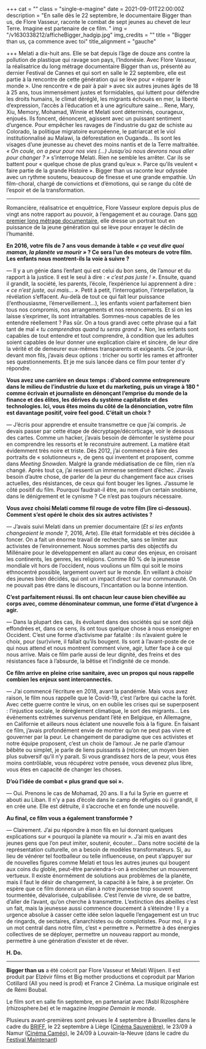 +++
cat = ""
class = "single-e-magine"
date = 2021-09-01T22:00:00Z
description = "En salle dès le 22 septembre, le documentaire Bigger than us, de Flore Vasseur, raconte le combat de sept jeunes au chevet de leur Terre. Imagine est partenaire de ce film. "
img = "/v1630338212/afficheBigger_hadgip.jpg"
img_credits = ""
title = "Bigger than us, ça commence avec toi"
title_alignment = "gauche"

+++
Melati a dix-huit ans. Elle se bat depuis l’âge de douze ans contre la pollution de plastique qui ravage son pays, l’Indonésie. Avec Flore Vasseur, la réalisatrice du long métrage documentaire Bigger than us, présenté au dernier Festival de Cannes et qui sort en salle le 22 septembre, elle est partie à la rencontre de cette génération qui se lève pour « réparer le monde ». Une rencontre « de pair à pair » avec six autres jeunes âgés de 18 à 25 ans, tous immensément justes et formidables, qui luttent pour défendre les droits humains, le climat déréglé, les migrants échoués en mer, la liberté d’expression, l’accès à l’éducation et à une agriculture saine... Rene, Mary, Xiu, Memory, Mohamad, Winnie et Melati sont déterminés, courageux, enjoués. Ils foncent, dénoncent, agissent avec un puissant sentiment d’urgence. Pour empêcher les ravages de l’industrie du gaz de schiste au Colorado, la politique migratoire européenne, le patriarcat et le viol institutionnalisé au Malawi, la déforestation en Ouganda... Ils sont les visages d’une jeunesse au chevet des moins nantis et de la Terre maltraitée. _« On coule, on a peur pour nos vies (...) Jusqu’où nous devrons nous aller pour changer ? »_ s’interroge Melati. Rien ne semble les arrêter. Car ils se battent pour « quelque chose de plus grand qu’eux ». Parce qu’ils veulent « faire partie de la grande Histoire ». Bigger than us raconte leur odyssée avec un rythme soutenu, beaucoup de finesse et une grande empathie. Un film-choral, chargé de convictions et d’émotions, qui se range du côté de l’espoir et de la transformation.

***

Romancière, réalisatrice et enquêtrice, Flore Vasseur explore depuis plus de vingt ans notre rapport au pouvoir, à l’engagement et au courage. Dans [son premier long métrage documentaire](https://www.youtube.com/watch?v=QbTJiAKvww0), elle dresse un portrait tout en puissance de la jeune génération qui se lève pour enrayer le déclin de l’humanité.

**En 2016, votre fils de 7 ans vous demande à table _« ça veut dire quoi maman, la planète va mourir »_ ? Ce sera l’un des moteurs de votre film. Les enfants nous montrent-ils la voie à suivre ?**

— Il y a un génie dans l’enfant qui est celui du bon sens, de l’amour et du rapport à la justice. Il est le seul à dire : _« c’est pas juste ! »_. Ensuite, quand il grandit, la société, les parents, l’école, l’expérience lui apprennent à dire : _« ce n’est juste, oui mais… »_. Petit à petit, l’interrogation, l’interpellation, la révélation s’effacent. Au-delà de tout ce qui fait leur puissance (l’enthousiasme, l’émerveillement…), les enfants voient parfaitement bien tous nos compromis, nos arrangements et nos renoncements. Et si on les laisse s’exprimer, ils sont intraitables. Sommes-nous capables de les entendre réellement ? Pas sûr. On a tous grandi avec cette phrase qui a fait tant de mal _« tu comprendras quand tu seras grand »_. Non, les enfants sont capables de tout entendre et tout comprendre, à condition que les adultes soient capables de leur donner une explication claire et sincère, de leur dire la vérité et de demeurer eux-mêmes transparents et exigeants. Ce jour-là, devant mon fils, j’avais deux options : tricher ou sortir les rames et affronter ses questionnements. Et je me suis lancée dans ce film pour tenter d’y répondre.

**Vous avez une carrière en deux temps : d’abord comme entrepreneure dans le milieu de l’industrie du luxe et du marketing, puis un virage à 180 ° comme écrivain et journaliste en dénonçant l’emprise du monde de la finance et des élites, les dérives du système capitaliste et des technologies. Ici, vous êtes moins du côté de la dénonciation, votre film est davantage positif, voire feel good. C’était un choix ?**

— J’écris pour apprendre et ensuite transmettre ce que j’ai compris. Je devais passer par cette étape de décryptage/décorticage, voir le dessous des cartes. Comme un hacker, j’avais besoin de démonter le système pour en comprendre les ressorts et le reconstruire autrement. La matière était évidemment très noire et triste. Dès 2012, j’ai commencé à faire des portraits de « solutionneurs », de gens qui inventent et proposent, comme dans _Meeting Snowden_. Malgré la grande médiatisation de ce film, rien n’a changé. Après tout ça, j’ai ressenti un immense sentiment d’échec. J’avais besoin d’autre chose, de parler de la peur du changement face aux crises actuelles, des résistances, de ceux qui font bouger les lignes. J’assume le côté positif du film. Pourquoi faudrait-il être, au nom d’un certain snobisme, dans le dénigrement et le cynisme ? Ce n’est pas toujours nécessaire.

**Vous avez choisi Melati comme fil rouge de votre film (lire ci-dessous). Comment s’est opéré le choix des six autres activistes ?**

— J’avais suivi Melati dans un premier documentaire (_Et si les enfants changeaient le monde ?_, 2016, Arte). Elle était formidable et très décidée à foncer. On a fait un énorme travail de recherche, sans se limiter aux activistes de l’environnement. Nous sommes partis des objectifs du Millénaire pour le développement en allant au cœur des enjeux, en croisant les continents, les genres, les religions. Comme 80 % de la jeunesse mondiale vit hors de l’occident, nous voulions un film qui soit le moins ethnocentré possible, largement ouvert sur le monde. En veillant à choisir des jeunes bien décidés, qui ont un impact direct sur leur communauté. On ne pouvait pas être dans le discours, l’incantation ou la bonne intention.

**C’est parfaitement réussi. Ils ont chacun leur cause bien chevillée au corps avec, comme dénominateur commun, une forme d’état d’urgence à agir.**

— Dans la plupart des cas, ils évoluent dans des sociétés qui se sont déjà effondrées et, dans ce sens, ils ont tous quelque chose à nous enseigner en Occident. C’est une forme d’activisme par fatalité : ils n’avaient guère le choix, pour (sur)vivre, il fallait qu’ils bougent. Ils sont à l’avant-poste de ce qui nous attend et nous montrent comment vivre, agir, lutter face à ce qui nous arrive. Mais ce film parle aussi de leur dignité, des freins et des résistances face à l’absurde, la bêtise et l’indignité de ce monde.

**Ce film arrive en pleine crise sanitaire, avec un propos qui nous rappelle combien les enjeux sont interconnectés.**

— J’ai commencé l’écriture en 2018, avant la pandémie. Mais vous avez raison, le film nous rappelle que le Covid-19, c’est l’arbre qui cache la forêt. Avec cette guerre contre le virus, on en oublie les crises qui se superposent : l’injustice sociale, le dérèglement climatique, le sort des migrants… Les événements extrêmes survenus pendant l’été en Belgique, en Allemagne, en Californie et ailleurs nous éclatent une nouvelle fois à la figure. En faisant ce film, j’avais profondément envie de montrer qu’on ne peut pas vivre et gouverner par la peur. Le changement de paradigme que ces activistes et notre équipe proposent, c’est un choix de l’amour. Je ne parle d’amour bêbête ou simplet, je parle de liens puissants à (re)créer, un moyen bien plus subversif qu’il n’y parait. Si vous grandissez hors de la peur, vous êtes moins contrôlable, vous récupérez votre pensée, vous devenez plus libre, vous êtes en capacité de changer les choses.

**D’où l’idée de combat « plus grand que soi ».**

— Oui. Prenons le cas de Mohamad, 20 ans. Il a fui la Syrie en guerre et abouti au Liban. Il n’y a pas d’école dans le camp de réfugiés où il grandit, il en crée une. Elle est détruite, il s’accroche et en fonde une nouvelle.

**Au final, ce film vous a également transformée ?**

— Clairement. J’ai pu répondre à mon fils en lui donnant quelques explications sur « pourquoi la planète va mourir ». J’ai mis en avant des jeunes gens que l’on peut imiter, soutenir, écouter… Dans notre société de la représentation culturelle, on a besoin de modèles transformateurs. Si, au lieu de vénérer tel footballeur ou telle influenceuse, on peut s’appuyer sur de nouvelles figures comme Melati et tous les autres jeunes qui bougent aux coins du globle, peut-être parviendra-t-on à enclencher un mouvement vertueux. Il existe énormément de solutions aux problèmes de la planète, mais il faut le désir de changement, la capacité à le faire, à se projeter. On espère que ce film donnera un élan à notre jeunesse trop souvent tourmentée, dévalorisée, culpabilisée. C’est l’envie de vivre, de se battre, d’aller de l’avant, qu’on cherche à transmettre. L’extinction des abeilles c’est un fait, mais la jeunesse aussi commence doucement à s’éteindre ! Il y a urgence absolue à casser cette idée selon laquelle l’engagement est un truc de ringards, de sectaires, d’anarchistes ou de complotistes. Pour moi, il y a un mot central dans notre film, c’est « permettre ». Permettre à des énergies collectives de se déployer, permettre un nouveau rapport au monde, permettre à une génération d’exister et de rêver.

**H. Do.**

***

**Bigger than us** a été coécrit par Flore Vasseur et Melati Wijsen. Il est produit par Elzévir films et Big mother productions et coproduit par Marion Cotillard (All you need is prod) et France 2 Cinéma. La musique originale est de Rémi Boubal.

Le film sort en salle fin septembre, en partenariat avec l’Asbl Rizosphère (rhizosphere.be) et le magazine _Imagine Demain le monde_.

Plusieurs avant-premières sont prévues le 4 septembre à Bruxelles dans le cadre du [BRIFF](https://briff.be/briff-2021/), le 22 septembre à Liège ([Cinéma Sauvenière](www.lesgrignoux.be)), le 23/09 à Namur ([Cinéma Caméo](www.lesgrignoux.be)), le 24/09 à Louvain-la-Neuve (dans le cadre du [Festival Maintenant](https://www.festivalmaintenant.be/))